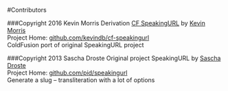 #Contributors

###Copyright 2016 Kevin Morris
Derivation [CF SpeakingURL](https://github.com/kevindb/cf-speakingurl) by [Kevin Morris](https://github.com/kevindb)  
Project Home: [github.com/kevindb/cf-speakingurl](https://github.com/kevindb/cf-speakingurl)  
ColdFusion port of original SpeakingURL project

###Copyright 2013 Sascha Droste
Original project SpeakingURL by [Sascha Droste](https://github.com/pid)  
Project Home: [github.com/pid/speakingurl](https://github.com/pid/speakingurl)  
Generate a slug – transliteration with a lot of options
